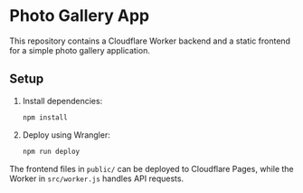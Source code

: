 # Photo Gallery App

This repository contains a Cloudflare Worker backend and a static frontend for a simple photo gallery application.

## Setup

1. Install dependencies:
   ```bash
   npm install
   ```
2. Deploy using Wrangler:
   ```bash
   npm run deploy
   ```

The frontend files in `public/` can be deployed to Cloudflare Pages, while the Worker in `src/worker.js` handles API requests.
